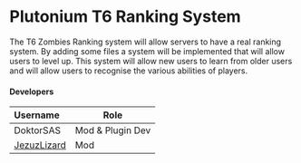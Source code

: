 # Plutonium T6 Ranking System

The T6 Zombies Ranking system will allow servers to have a real ranking system. By adding some files a system will be implemented that will allow users to level up.
This system will allow new users to learn from older users and will allow users to recognise the various abilities of players.

#### Developers
| Username | Role  |
|:----------|-------|
| DoktorSAS | Mod & Plugin Dev |
| [JezuzLizard](https://github.com/JezuzLizard)| Mod |

